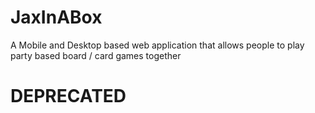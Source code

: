 # JaxInABox
A Mobile and Desktop based web application that allows people to play party based board / card games together
# DEPRECATED
